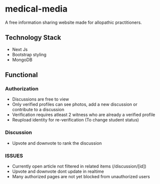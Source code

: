# medical-media
A free information sharing website made for allopathic practitioners.

## Technology Stack
* Next Js
* Bootstrap styling
* MongoDB

## Functional

### Authorization
* Discussions are free to view
* Only verified profiles can see photos, add a new discussion or contribute to a discussion
* Verification requires atleast 2 witness who are already a verified profile 
* Reupload identity for re-verification (To change student status)

### Discussion
* Upvote and downvote to rank the discussion

### ISSUES
* Currently open article not filtered in related items (/discussion/[id])
* Upvote and downvote dont update in realtime
* Many authorized pages are not yet blocked from unauthorized users